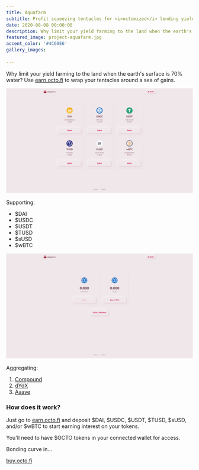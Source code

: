 ```yaml
---
title: Aquafarm
subtitle: Profit squeezing tentacles for <i>octomized</i> lending yields on Ethereum — Q4, 2020.
date: 2020-08-08 00:00:00
description: Why limit your yield farming to the land when the earth's surface is 70% water? Wrap your tentacles around a sea of gains.
featured_image: project-aquafarm.jpg
accent_color: '#4C60E6'
gallery_images:

---
```


Why limit your yield farming to the land when the earth's surface is 70% water? Use [earn.octo.fi](https://earn.octo.fi) to wrap your tentacles around a sea of gains.

![](/images/projects/aquafarm-full.png)

Supporting:

* $DAI
* $USDC
* $USDT
* $TUSD
* $sUSD
* $wBTC

![](/images/projects/aquafarm-usdc-full.png)

Aggregating:

1. [Compound](http://compound.finance/)
2. [dYdX](http://dydx.exchange/)
3. [Aaave](http://aave.com/)

### How does it work?

Just go to [earn.octo.fi](https://earn.octo.fi) and deposit $DAI, $USDC, $USDT, $TUSD, $sUSD, and/or $wBTC to start earning interest on your tokens.

You'll need to have $OCTO tokens in your connected wallet for access. 

<p id="timer">Bonding curve in...</p>

[buy.octo.fi](https://buy.octo.fi)
